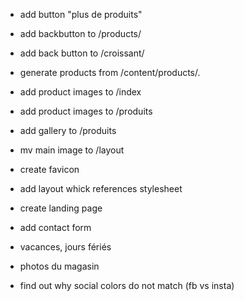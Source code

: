 - add button "plus de produits"
- add backbutton to /products/
- add back button to /croissant/
- generate products from /content/products/.
- add product images to /index
- add product images to /produits
- add gallery to /produits
- mv main image to /layout

- create favicon
- add layout whick references stylesheet
- create landing page
- add contact form
- vacances, jours fériés
- photos du magasin
- find out why social colors do not match (fb vs insta)

